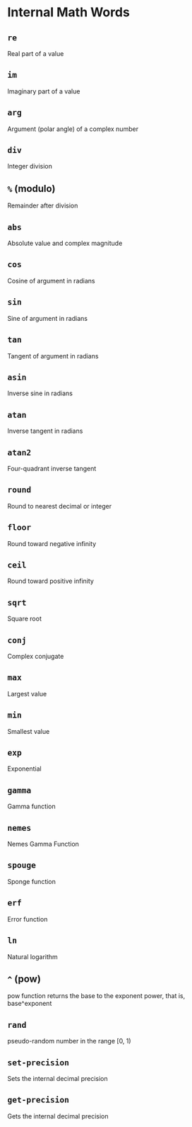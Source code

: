 # Internal Math Words

## `re`

Real part of a value


## `im`

Imaginary part of a value


## `arg`

Argument (polar angle) of a complex number


## `div`

Integer division

## `%` (modulo)

Remainder after division


## `abs`

Absolute value and complex magnitude


## `cos`

Cosine of argument in radians


## `sin`

Sine of argument in radians


## `tan`

Tangent of argument in radians


## `asin`

Inverse sine in radians


## `atan`

Inverse tangent in radians


## `atan2`

Four-quadrant inverse tangent


## `round`

Round to nearest decimal or integer


## `floor`

Round toward negative infinity


## `ceil`

Round toward positive infinity


## `sqrt`

Square root

## `conj`

Complex conjugate


## `max`

Largest value


## `min`

Smallest value


## `exp`

Exponential


## `gamma`

Gamma function


## `nemes`

Nemes Gamma Function


## `spouge`

Sponge function


## `erf`

Error function


## `ln`

Natural logarithm


## `^` (pow)

pow function
returns the base to the exponent power, that is, base^exponent


## `rand`

pseudo-random number in the range [0, 1)


## `set-precision`

Sets the internal decimal precision


## `get-precision`

Gets the internal decimal precision

